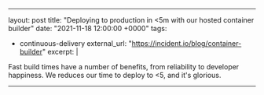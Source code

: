 
---
layout: post
title:  "Deploying to production in <5m with our hosted container builder"
date:   "2021-11-18 12:00:00 +0000"
tags:
  - continuous-delivery
external_url: "https://incident.io/blog/container-builder"
excerpt: |
  <p>
    Fast build times have a number of benefits, from reliability to developer
    happiness. We reduces our time to deploy to <5, and it's glorious.
  </p>

---
